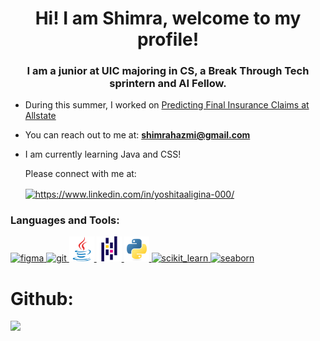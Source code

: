 
<h1 align = "center"> Hi! I am Shimra, welcome to my profile!</h1>

<h3 align = "center"> I am a junior at UIC majoring in CS, a Break Through Tech sprintern and AI Fellow.</h3>

- During this summer, I worked on [Predicting Final Insurance Claims at Allstate](https://github.com/ShimraaHazmi/Allstate1B)
- You can reach out to me at: **shimrahazmi@gmail.com**
- I am currently learning Java and CSS!

  </h3 align = "left"> Please connect with me at: </h3>
  <p align = "left">
  <a href = "https://www.linkedin.com/in/shimra-hazmi-3a1482240/" target="blank"><img align="center" src="https://raw.githubusercontent.com/rahuldkjain/github-profile-readme-generator/master/src/images/icons/Social/linked-in-alt.svg" alt="https://www.linkedin.com/in/yoshitaaligina-000/" height="30" width="40" /></a></p>

<h3 align = "left">Languages and Tools: </h3>
<p align="left"> <a href="https://www.figma.com/" target="_blank" rel="noreferrer"> <img src="https://www.vectorlogo.zone/logos/figma/figma-icon.svg" alt="figma" width="40" height="40"/> </a> <a href="https://git-scm.com/" target="_blank" rel="noreferrer"> <img src="https://www.vectorlogo.zone/logos/git-scm/git-scm-icon.svg" alt="git" width="40" height="40"/> </a> <a href="https://www.java.com" target="_blank" rel="noreferrer"> <img src="https://raw.githubusercontent.com/devicons/devicon/master/icons/java/java-original.svg" alt="java" width="40" height="40"/> </a> <a href="https://pandas.pydata.org/" target="_blank" rel="noreferrer"> <img src="https://raw.githubusercontent.com/devicons/devicon/2ae2a900d2f041da66e950e4d48052658d850630/icons/pandas/pandas-original.svg" alt="pandas" width="40" height="40"/> </a> <a href="https://www.python.org" target="_blank" rel="noreferrer"> <img src="https://raw.githubusercontent.com/devicons/devicon/master/icons/python/python-original.svg" alt="python" width="40" height="40"/> </a> <a href="https://scikit-learn.org/" target="_blank" rel="noreferrer"> <img src="https://upload.wikimedia.org/wikipedia/commons/0/05/Scikit_learn_logo_small.svg" alt="scikit_learn" width="40" height="40"/> </a> <a href="https://seaborn.pydata.org/" target="_blank" rel="noreferrer"> <img src="https://seaborn.pydata.org/_images/logo-mark-lightbg.svg" alt="seaborn" width="40" height="40"/> </a> </p>

# Github:
![](https://github-readme-stats.vercel.app/api/top-langs/?username=ShimraaHazmia&theme=dark&hide_border=false&include_all_commits=true&count_private=true&layout=compact)

  
